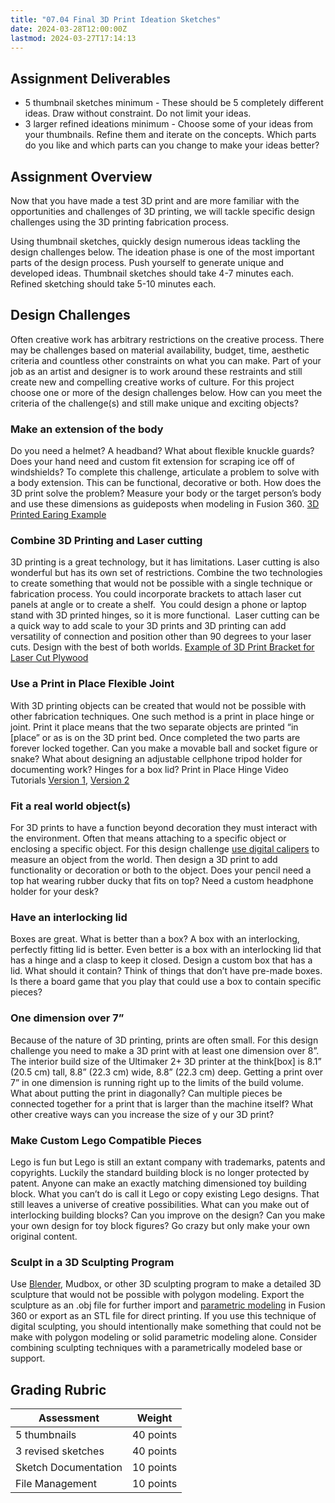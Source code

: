 ```yaml
---
title: "07.04 Final 3D Print Ideation Sketches"
date: 2024-03-28T12:00:00Z
lastmod: 2024-03-27T17:14:13
---
```


## Assignment Deliverables

- 5 thumbnail sketches minimum - These should be 5 completely different ideas. Draw without constraint. Do not limit your ideas.
- 3 larger refined ideations minimum - Choose some of your ideas from your thumbnails. Refine them and iterate on the concepts. Which parts do you like and which parts can you change to make your ideas better?

## Assignment Overview

Now that you have made a test 3D print and are more familiar with the opportunities and challenges of 3D printing, we will tackle specific design challenges using the 3D printing fabrication process.

Using thumbnail sketches, quickly design numerous ideas tackling the design challenges below. The ideation phase is one of the most important parts of the design process. Push yourself to generate unique and developed ideas. Thumbnail sketches should take 4-7 minutes each. Refined sketching should take 5-10 minutes each.

## Design Challenges

Often creative work has arbitrary restrictions on the creative process. There may be challenges based on material availability, budget, time, aesthetic criteria and countless other constraints on what you can make. Part of your job as an artist and designer is to work around these restraints and still create new and compelling creative works of culture. For this project choose one or more of the design challenges below. How can you meet the criteria of the challenge(s) and still make unique and exciting objects?

### Make an extension of the body

Do you need a helmet? A headband? What about flexible knuckle guards? Does your hand need and custom fit extension for scraping ice off of windshields? To complete this challenge, articulate a problem to solve with a body extension. This can be functional, decorative or both. How does the 3D print solve the problem? Measure your body or the target person’s body and use these dimensions as guideposts when modeling in Fusion 360. [3D Printed Earing Example](https://youtu.be/TkMQeYTz0wo)

### Combine 3D Printing and Laser cutting

3D printing is a great technology, but it has limitations. Laser cutting is also wonderful but has its own set of restrictions. Combine the two technologies to create something that would not be possible with a single technique or fabrication process. You could incorporate brackets to attach laser cut panels at angle or to create a shelf.  You could design a phone or laptop stand with 3D printed hinges, so it is more functional.  Laser cutting can be a quick way to add scale to your 3D prints and 3D printing can add versatility of connection and position other than 90 degrees to your laser cuts. Design with the best of both worlds. [Example of 3D Print Bracket for Laser Cut Plywood](https://youtu.be/64nG3t-3Log)

### Use a Print in Place Flexible Joint

With 3D printing objects can be created that would not be possible with other fabrication techniques. One such method is a print in place hinge or joint. Print it place means that the two separate objects are printed “in [place” or as is on the 3D print bed. Once completed the two parts are forever locked together. Can you make a movable ball and socket figure or snake? What about designing an adjustable cellphone tripod holder for documenting work? Hinges for a box lid? Print in Place Hinge Video Tutorials [Version 1](https://youtu.be/w1o48laHAos), [Version 2](https://youtu.be/9P1PPWP4uZk)

### Fit a real world object(s)

For 3D prints to have a function beyond decoration they must interact with the environment. Often that means attaching to a specific object or enclosing a specific object. For this design challenge [use digital calipers](../../../../making/how-to-use-digital-calipers.md) to measure an object from the world. Then design a 3D print to add functionality or decoration or both to the object. Does your pencil need a top hat wearing rubber ducky that fits on top? Need a custom headphone holder for your desk?

### Have an interlocking lid

Boxes are great. What is better than a box? A box with an interlocking, perfectly fitting lid is better. Even better is a box with an interlocking lid that has a hinge and a clasp to keep it closed. Design a custom box that has a lid. What should it contain? Think of things that don’t have pre-made boxes. Is there a board game that you play that could use a box to contain specific pieces?

### One dimension over 7”

Because of the nature of 3D printing, prints are often small. For this design challenge you need to make a 3D print with at least one dimension over 8”.  The interior build size of the Ultimaker 2+ 3D printer at the think[box] is 8.1” (20.5 cm) tall, 8.8” (22.3 cm) wide, 8.8” (22.3 cm) deep. Getting a print over 7” in one dimension is running right up to the limits of the build volume. What about putting the print in diagonally? Can multiple pieces be connected together for a print that is larger than the machine itself? What other creative ways can you increase the size of y our 3D print?

### Make Custom Lego Compatible Pieces

Lego is fun but Lego is still an extant company with trademarks, patents and copyrights. Luckily the standard building block is no longer protected by patent. Anyone can make an exactly matching dimensioned toy building block. What you can’t do is call it Lego or copy existing Lego designs. That still leaves a universe of creative possibilities. What can you make out of interlocking building blocks? Can you improve on the design? Can you make your own design for toy block figures? Go crazy but only make your own original content.

### Sculpt in a 3D Sculpting Program

Use [Blender](../../../../3d-modeling/blender/blender.md), Mudbox, or other 3D sculpting program to make a detailed 3D sculpture that would not be possible with polygon modeling. Export the sculpture as an .obj file for further import and [parametric modeling](../../../../3d-modeling/parametric-modeling.md) in Fusion 360 or export as an STL file for direct printing. If you use this technique of digital sculpting, you should intentionally make something that could not be make with polygon modeling or solid parametric modeling alone. Consider combining sculpting techniques with a parametrically modeled base or support.

## Grading Rubric

<div class="responsive-table-markdown">

| Assessment           | Weight    |
| -------------------- | --------- |
| 5 thumbnails         | 40 points |
| 3 revised sketches   | 40 points |
| Sketch Documentation | 10 points |
| File Management      | 10 points |

</div>
